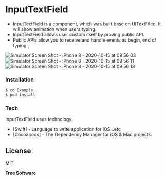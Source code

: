 # InputTextField
  - InputTextField is a component, which was built base on UITextFiled. It will show animation when users typing.
  - InputTextField allows user custom itself by proving public API.
  - Public APIs allow you to receive and handle events as begin, end of typing.
  
![Simulator Screen Shot - iPhone 8 - 2020-10-15 at 09 56 03](https://user-images.githubusercontent.com/15699560/96067737-fe730480-0ecc-11eb-803a-32858e9d2abc.png)
![Simulator Screen Shot - iPhone 8 - 2020-10-15 at 09 56 11](https://user-images.githubusercontent.com/15699560/96067740-003cc800-0ecd-11eb-90e2-4894321dec79.png)
![Simulator Screen Shot - iPhone 8 - 2020-10-15 at 09 56 18](https://user-images.githubusercontent.com/15699560/96067743-00d55e80-0ecd-11eb-9d70-5bec3af1ca05.png)

  
### Installation
```sh
$ cd Example
$ pod install
```

### Tech
InputTextField uses technology:

* [Swift] - Language to write application for iOS ..etc
* [Cocoapods] - The Dependency Manager for iOS & Mac projects.

License
----
MIT

**Free Software**


